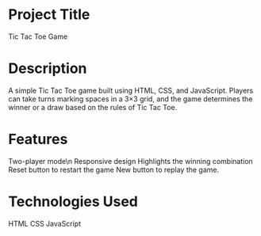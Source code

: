 # Project Title
Tic Tac Toe Game

# Description
A simple Tic Tac Toe game built using HTML, CSS, and JavaScript. Players can take turns marking spaces in a 3×3 grid, and the game determines the winner or a draw based on the rules of Tic Tac Toe.

# Features
Two-player mode\n
Responsive design
Highlights the winning combination
Reset button to restart the game
New button to replay the game.

# Technologies Used
HTML
CSS
JavaScript
